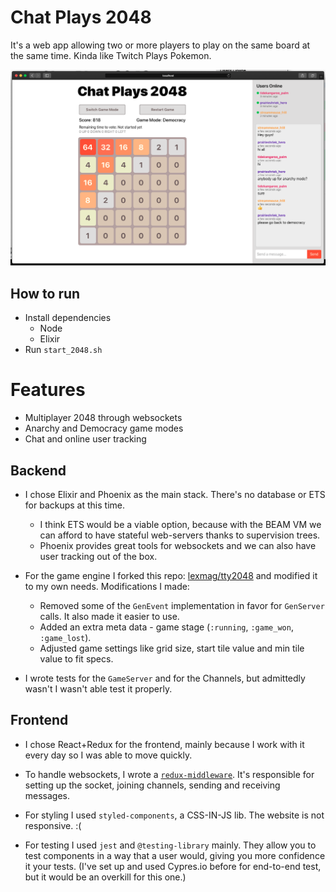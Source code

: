# Chat Plays 2048

It's a web app allowing two or more players to play on the same board at the same time. Kinda like Twitch Plays Pokemon.

![Chat Plays 2048 screenshot](./screenshot.png)

## How to run

- Install dependencies
  - Node
  - Elixir
- Run `start_2048.sh`

# Features

- Multiplayer 2048 through websockets
- Anarchy and Democracy game modes
- Chat and online user tracking

## Backend

- I chose Elixir and Phoenix as the main stack. There's no database or ETS for backups at this time.

  - I think ETS would be a viable option, because with the BEAM VM we can afford to have stateful web-servers thanks to supervision trees.
  - Phoenix provides great tools for websockets and we can also have user tracking out of the box.

* For the game engine I forked this repo: [lexmag/tty2048](https://github.com/lexmag/tty2048) and modified it to my own needs. Modifications I made:

  - Removed some of the `GenEvent` implementation in favor for `GenServer` calls. It also made it easier to use.
  - Added an extra meta data - game stage (`:running`, `:game_won`, `:game_lost`).
  - Adjusted game settings like grid size, start tile value and min tile value to fit specs.

- I wrote tests for the `GameServer` and for the Channels, but admittedly wasn't I wasn't able test it properly.

## Frontend

- I chose React+Redux for the frontend, mainly because I work with it every day so I was able to move quickly.
- To handle websockets, I wrote a [`redux-middleware`](https://redux.js.org/advanced/middleware/). It's responsible for setting up the socket, joining channels, sending and receiving messages.

- For styling I used `styled-components`, a CSS-IN-JS lib. The website is not responsive. :(
- For testing I used `jest` and `@testing-library` mainly. They allow you to test components in a way that a user would, giving you more confidence it your tests. (I've set up and used Cypres.io before for end-to-end test, but it would be an overkill for this one.)
